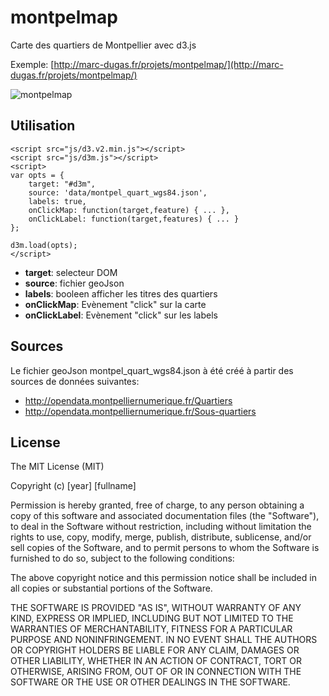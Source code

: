 # montpelmap #


Carte des quartiers de Montpellier avec d3.js

Exemple: [http://marc-dugas.fr/projets/montpelmap/](http://marc-dugas.fr/projets/montpelmap/)

![montpelmap](http://www.marc-dugas.fr/projets/montpelmap/montpelmap.png)

## Utilisation ##


<body>
	<div class="container" id="d3m"></div>

	<script src="js/d3.v2.min.js"></script>
	<script src="js/d3m.js"></script>
	<script>
	var opts = {
		target: "#d3m",
		source: 'data/montpel_quart_wgs84.json',
		labels: true,
		onClickMap: function(target,feature) { ... },
		onClickLabel: function(target,features) { ... }
	};

	d3m.load(opts);
	</script>
</body>


- **target**: selecteur DOM
- **source**: fichier geoJson
- **labels**: booleen afficher les titres des quartiers
- **onClickMap**: Evènement "click" sur la carte
- **onClickLabel**: Evènement "click" sur les labels

## Sources ##

Le fichier geoJson montpel_quart_wgs84.json à été créé à partir des sources de données suivantes:

- http://opendata.montpelliernumerique.fr/Quartiers
- http://opendata.montpelliernumerique.fr/Sous-quartiers

## License ##

The MIT License (MIT)

Copyright (c) [year] [fullname]

Permission is hereby granted, free of charge, to any person obtaining a copy of
this software and associated documentation files (the "Software"), to deal in
the Software without restriction, including without limitation the rights to
use, copy, modify, merge, publish, distribute, sublicense, and/or sell copies of
the Software, and to permit persons to whom the Software is furnished to do so,
subject to the following conditions:

The above copyright notice and this permission notice shall be included in all
copies or substantial portions of the Software.

THE SOFTWARE IS PROVIDED "AS IS", WITHOUT WARRANTY OF ANY KIND, EXPRESS OR
IMPLIED, INCLUDING BUT NOT LIMITED TO THE WARRANTIES OF MERCHANTABILITY, FITNESS
FOR A PARTICULAR PURPOSE AND NONINFRINGEMENT. IN NO EVENT SHALL THE AUTHORS OR
COPYRIGHT HOLDERS BE LIABLE FOR ANY CLAIM, DAMAGES OR OTHER LIABILITY, WHETHER
IN AN ACTION OF CONTRACT, TORT OR OTHERWISE, ARISING FROM, OUT OF OR IN
CONNECTION WITH THE SOFTWARE OR THE USE OR OTHER DEALINGS IN THE SOFTWARE.